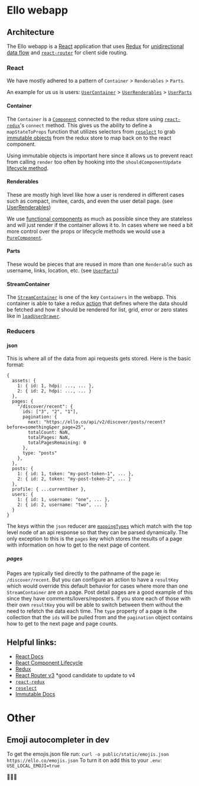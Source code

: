 # Ello webapp

## Architecture

The Ello webapp is a [React](https://facebook.github.io/react/docs/hello-world.html) application that uses [Redux](http://redux.js.org/) for [unidirectional data flow](http://redux.js.org/docs/basics/DataFlow.html) and [`react-router`](https://github.com/ReactTraining/react-router/tree/v3/docs) for client side routing.

### React

We have mostly adhered to a pattern of `Container` > `Renderables` > `Parts`.

An example for us us is users: [`UserContainer`](https://github.com/ello/webapp/blob/master/src/containers/UserContainer.js) > [`UserRenderables`](https://github.com/ello/webapp/blob/master/src/components/users/UserRenderables.js) > [`UserParts`](https://github.com/ello/webapp/blob/master/src/components/users/UserParts.js)

#### Container

The `Container` is a [`Component`](https://facebook.github.io/react/docs/react-api.html#react.component) connected to the redux store using [`react-redux`](https://github.com/reactjs/react-redux)'s `connect` method. This gives us the ability to define a `mapStateToProps` function that utilizes selectors from [`reselect`](https://github.com/reactjs/reselect) to grab [immutable objects](https://facebook.github.io/immutable-js/docs/#/) from the redux store to map back on to the react component.

Using immutable objects is important here since it allows us to prevent react from calling `render` too often by hooking into the `shouldComponentUpdate` [lifecycle method](https://facebook.github.io/react/docs/react-component.html#shouldcomponentupdate).

#### Renderables

These are mostly high level like how a user is rendered in different cases such as compact, invitee, cards, and even the user detail page. (see [UserRenderables](https://github.com/ello/webapp/blob/master/src/components/users/UserRenderables.js))

We use [functional components](https://facebook.github.io/react/docs/components-and-props.html) as much as possible since they are stateless and will just render if the container allows it to. In cases where we need a bit more control over the props or lifecycle methods we would use a [`PureComponent`](https://facebook.github.io/react/docs/react-api.html#react.purecomponent).

#### Parts

These would be pieces that are reused in more than one `Renderable` such as username, links, location, etc. (see [`UserParts`](https://github.com/ello/webapp/blob/master/src/components/users/UserParts.js))

#### StreamContainer

The [`StreamContainer`](https://github.com/ello/webapp/blob/master/src/containers/StreamContainer.js) is one of the key `Containers` in the webapp. This container is able to take a redux [action](http://redux.js.org/docs/basics/Actions.html) that defines where the data should be fetched and how it should be rendered for list, grid, error or zero states like in [`loadUserDrawer`](https://github.com/ello/webapp/blob/master/src/actions/user.js#L89).

### Reducers

#### json

This is where all of the data from api requests gets stored. Here is the basic format:

```
{
  assets: {
    1: { id: 1, hdpi: ..., ... },
    2: { id: 2, hdpi: ..., ... }    
  },
  pages: {
    "/discover/recent": {
      ids: ["3", "2", "1"],
      pagination: {
        next: "https://ello.co/api/v2/discover/posts/recent?before=something&per_page=25",
        totalCount: NaN,
        totalPages: NaN,
        totalPagesRemaining: 0
      },
      type: "posts"
    },
  },
  posts: {
    1: { id: 1, token: "my-post-token-1", ... },
    2: { id: 2, token: "my-post-token-2", ... }    
  },
  profile: { ...currentUser },
  users: {
    1: { id: 1, username: "one", ... },
    2: { id: 2, username: "two", ... }    
  }
}
```

The keys within the `json` reducer are [`mappingTypes`](https://github.com/ello/webapp/blob/master/src/constants/mapping_types.js) which match with the top level node of an api response so that they can be parsed dynamically. The only exception to this is the `pages` key which stores the results of a page with information on how to get to the next page of content. 

##### pages

Pages are typically tied directly to the pathname of the page ie: `/discover/recent`. But you can configure an action to have a `resultKey` which would override this default behavior for cases where more than one `StreamContainer` are on a page. Post detail pages are a good example of this since they have comments/lovers/reposters. If you store each of those with their own `resultKey` you will be able to switch between them without the need to refetch the data each time. The `type` property of a page is the collection that the `ids` will be pulled from and the `pagination` object contains how to get to the next page and page counts.


## Helpful links:

- [React Docs](https://facebook.github.io/react/docs/hello-world.html)
- [React Component Lifecycle](https://facebook.github.io/react/docs/react-component.html)
- [Redux](http://redux.js.org/)
- [React Router v3](https://github.com/ReactTraining/react-router/tree/v3/docs) *good candidate to update to v4
- [`react-redux`](https://github.com/reactjs/react-redux)
- [`reselect`](https://github.com/reactjs/reselect)
- [Immutable Docs](https://facebook.github.io/immutable-js/docs/#/)

# Other

## Emoji autocompleter in dev
To get the emojis.json file run:
`curl -o public/static/emojis.json https://ello.co/emojis.json`
To turn it on add this to your `.env`:
`USE_LOCAL_EMOJI=true`

:metal::skull::metal:



